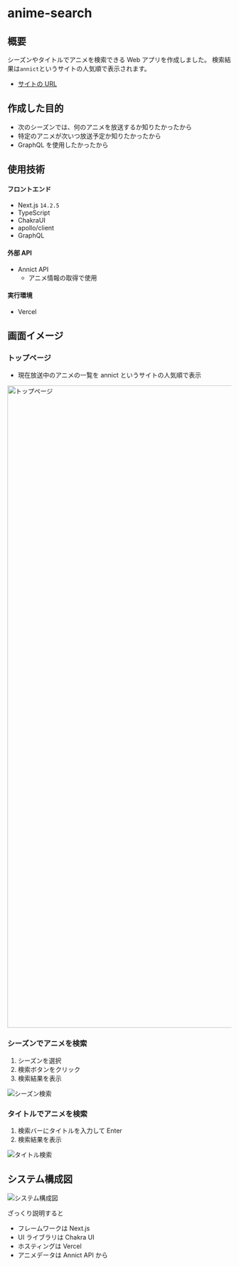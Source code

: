 # anime-search

## 概要

シーズンやタイトルでアニメを検索できる Web アプリを作成しました。
検索結果は`annict`というサイトの人気順で表示されます。

- [サイトの URL](https://anime-search-iota.vercel.app/)

## 作成した目的

- 次のシーズンでは、何のアニメを放送するか知りたかったから
- 特定のアニメが次いつ放送予定か知りたかったから
- GraphQL を使用したかったから

## 使用技術

#### フロントエンド

- Next.js `14.2.5`
- TypeScript
- ChakraUI
- apollo/client
- GraphQL

#### 外部 API

- Annict API
  - アニメ情報の取得で使用

#### 実行環境

- Vercel

## 画面イメージ

### トップページ

- 現在放送中のアニメの一覧を annict というサイトの人気順で表示

<img width="1440" alt="トップページ" src="https://github.com/user-attachments/assets/dc22aae4-56ab-4092-b6a9-a1072f80c088">

### シーズンでアニメを検索

1. シーズンを選択
2. 検索ボタンをクリック
3. 検索結果を表示

![シーズン検索](https://github.com/user-attachments/assets/7fdc3225-ae61-4217-836a-996862ecc1ae)

### タイトルでアニメを検索

1. 検索バーにタイトルを入力して Enter
2. 検索結果を表示

![タイトル検索](https://github.com/user-attachments/assets/ecdf7ada-f684-4724-85ea-38a29abde2bb)

## システム構成図

![システム構成図](https://github.com/user-attachments/assets/bd291557-4f1f-4d54-a259-1c829f731f28)

ざっくり説明すると

- フレームワークは Next.js
- UI ライブラリは Chakra UI
- ホスティングは Vercel
- アニメデータは Annict API から
